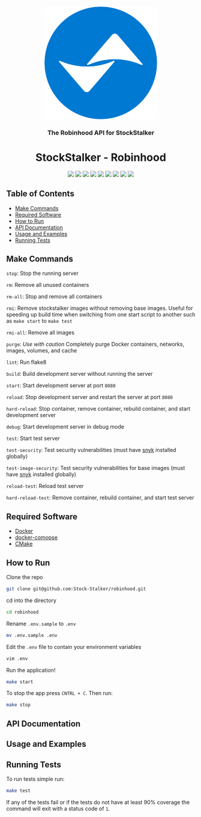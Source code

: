 <!-- logo -->
<p align="center">
  <img width="300" src="logo.png">
</p>

<!-- short description -->
<h3 align="center">The Robinhood API for StockStalker</h3>
<h1 align="center">StockStalker - Robinhood</h1>

<p align="center">
    <!-- license -->
    <img src="https://img.shields.io/github/license/Stock-Stalker/predictor" />
    <!-- code size  -->
    <img src="https://img.shields.io/github/languages/code-size/Stock-Stalker/predictor" />
    <!-- issues -->
    <img src="https://img.shields.io/github/issues/Stock-Stalker/predictor" />
    <!-- pull requests -->
    <img src="https://img.shields.io/github/issues-pr/Stock-Stalker/predictor" />
    <!-- number of commits per year -->
    <img src="https://img.shields.io/github/commit-activity/y/Stock-Stalker/predictor" />
    <!-- last commit -->
    <img src="https://img.shields.io/github/last-commit/Stock-Stalker/predictor" />
    <!-- docker image size -->
    <img src="https://img.shields.io/docker/image-size/starlightromero/stockstalker-predictor" />
    <!-- docker pulls -->
    <img src="https://img.shields.io/docker/pulls/starlightromero/stockstalker-predictor" />
    <!-- website status -->
    <img src="https://img.shields.io/website?url=https%3A%2F%2Fstockstalker.tk" />
</p>


## Table of Contents

- [Make Commands](#make-commands)
- [Required Software](#required-software)
- [How to Run](#how-to-run)
- [API Documentation](#api-documentation)
- [Usage and Examples](#usage-and-examples)
- [Running Tests](#running-tests)


## Make Commands

`stop`: Stop the running server

`rm`: Remove all unused containers

`rm-all`: Stop and remove all containers

`rmi`: Remove stockstalker images without removing base images. Useful for speeding up build time when switching from one start script to another such as `make start` to `make test`

`rmi-all`: Remove all images

`purge`: _Use with caution_ Completely purge Docker containers, networks, images, volumes, and cache

`lint`: Run flake8

`build`: Build development server without running the server

`start`: Start development server at port `8080`

`reload`: Stop development server and restart the server at port `8080`

`hard-reload`: Stop container, remove container, rebuild container, and start development server

`debug`: Start development server in debug mode

`test`: Start test server

`test-security`: Test security vulnerabilities (must have [snyk](https://support.snyk.io/hc/en-us/articles/360003812538-Install-the-Snyk-CLI) installed globally)

`test-image-security`: Test security vulnerabilities for base images (must have [snyk](https://support.snyk.io/hc/en-us/articles/360003812538-Install-the-Snyk-CLI) installed globally)

`reload-test`: Reload test server

`hard-reload-test`: Remove container, rebuild container, and start test server


## Required Software

- [Docker](https://docs.docker.com/get-docker/)
- [docker-comopse](https://docs.docker.com/compose/install/)
- [CMake](https://cmake.org/install/)


## How to Run

Clone the repo
```zsh
git clone git@github.com:Stock-Stalker/robinhood.git
```

cd into the directory
```zsh
cd robinhood
```

Rename `.env.sample` to `.env`
```zsh
mv .env.sample .env
```

Edit the `.env` file to contain your environment variables
```zsh
vim .env
```

Run the application!
```zsh
make start
```

To stop the app press `CNTRL + C`. Then run:
```zsh
make stop
```


## API Documentation


## Usage and Examples


## Running Tests

To run tests simple run:
```zsh
make test
```

If any of the tests fail or if the tests do not have at least 90% coverage the command will exit with a status code of `1`.